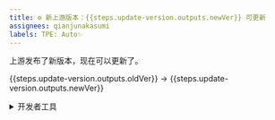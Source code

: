 ```yaml
---
title: ⚙️ 新上游版本：{{steps.update-version.outputs.newVer}} 可更新
assignees: qianjunakasumi
labels: TPE: Auto✨
---
```


上游发布了新版本，现在可以更新了。

{{steps.update-version.outputs.oldVer}} -> {{steps.update-version.outputs.newVer}}

<details>
<summary>开发者工具</summary>

- 下载链接: [{{steps.update-version.outputs.fileName}}]({{steps.update-version.outputs.url}})

</details>
